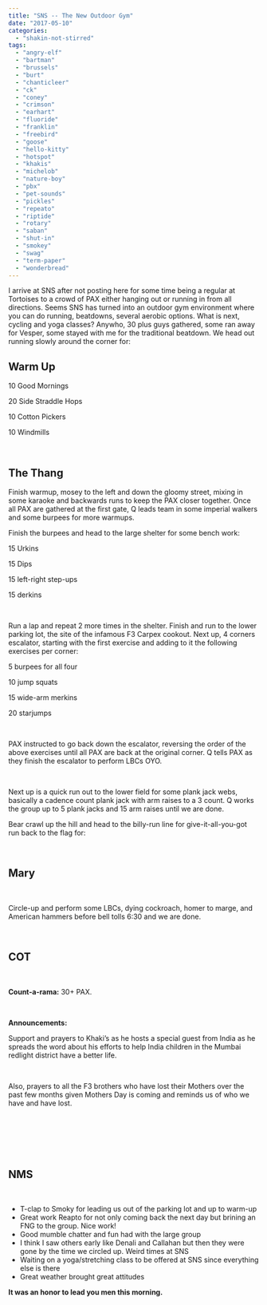 ```yaml
---
title: "SNS -- The New Outdoor Gym"
date: "2017-05-10"
categories: 
  - "shakin-not-stirred"
tags: 
  - "angry-elf"
  - "bartman"
  - "brussels"
  - "burt"
  - "chanticleer"
  - "ck"
  - "coney"
  - "crimson"
  - "earhart"
  - "fluoride"
  - "franklin"
  - "freebird"
  - "goose"
  - "hello-kitty"
  - "hotspot"
  - "khakis"
  - "michelob"
  - "nature-boy"
  - "pbx"
  - "pet-sounds"
  - "pickles"
  - "repeato"
  - "riptide"
  - "rotary"
  - "saban"
  - "shut-in"
  - "smokey"
  - "swag"
  - "term-paper"
  - "wonderbread"
---
```


I arrive at SNS after not posting here for some time being a regular at Tortoises to a crowd of PAX either hanging out or running in from all directions. Seems SNS has turned into an outdoor gym environment where you can do running, beatdowns, several aerobic options. What is next, cycling and yoga classes? Anywho, 30 plus guys gathered, some ran away for Vesper, some stayed with me for the traditional beatdown. We head out running slowly around the corner for:

## Warm Up

10 Good Mornings

20 Side Straddle Hops

10 Cotton Pickers

10 Windmills

 

## The Thang

Finish warmup, mosey to the left and down the gloomy street, mixing in some karaoke and backwards runs to keep the PAX closer together. Once all PAX are gathered at the first gate, Q leads team in some imperial walkers and some burpees for more warmups.

Finish the burpees and head to the large shelter for some bench work:

15 Urkins

15 Dips

15 left-right step-ups

15 derkins

 

Run a lap and repeat 2 more times in the shelter. Finish and run to the lower parking lot, the site of the infamous F3 Carpex cookout. Next up, 4 corners escalator, starting with the first exercise and adding to it the following exercises per corner:

5 burpees for all four

10 jump squats

15 wide-arm merkins

20 starjumps

 

PAX instructed to go back down the escalator, reversing the order of the above exercises until all PAX are back at the original corner. Q tells PAX as they finish the escalator to perform LBCs OYO.

 

Next up is a quick run out to the lower field for some plank jack webs, basically a cadence count plank jack with arm raises to a 3 count. Q works the group up to 5 plank jacks and 15 arm raises until we are done.

Bear crawl up the hill and head to the billy-run line for give-it-all-you-got run back to the flag for:

 

## Mary

 

Circle-up and perform some LBCs, dying cockroach, homer to marge, and American hammers before bell tolls 6:30 and we are done.

 

## COT

 

**Count-a-rama:** 30+ PAX.

 

**Announcements:**

Support and prayers to Khaki’s as he hosts a special guest from India as he spreads the word about his efforts to help India children in the Mumbai redlight district have a better life.

 

Also, prayers to all the F3 brothers who have lost their Mothers over the past few months given Mothers Day is coming and reminds us of who we have and have lost.

 

 

 

## NMS

 

- T-clap to Smoky for leading us out of the parking lot and up to warm-up
- Great work Reapto for not only coming back the next day but brining an FNG to the group. Nice work!
- Good mumble chatter and fun had with the large group
- I think I saw others early like Denali and Callahan but then they were gone by the time we circled up. Weird times at SNS
- Waiting on a yoga/stretching class to be offered at SNS since everything else is there
- Great weather brought great attitudes

**It was an honor to lead you men this morning.**
